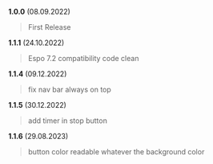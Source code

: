 **1.0.0** (08.09.2022)
> First Release

**1.1.1** (24.10.2022)
> Espo 7.2 compatibility
> code clean

**1.1.4** (09.12.2022)
> fix nav bar always on top

**1.1.5** (30.12.2022)
> add timer in stop button

**1.1.6** (29.08.2023)
> button color readable whatever the background color
